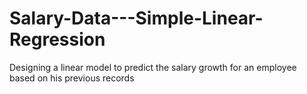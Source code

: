 # Salary-Data---Simple-Linear-Regression
Designing a linear model to predict the salary growth for an employee based on his previous records

